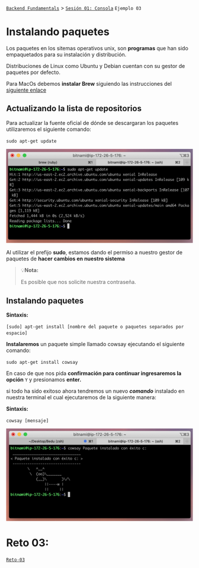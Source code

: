 [`Backend Fundamentals`](../../README.md) > [`Sesión 01: Consola`](../README.md) `Ejemplo 03`

# Instalando paquetes

Los paquetes en los sitemas operativos unix, son **programas** que han sido empaquetados para su instalación y distribución.

Distribuciones de Linux como Ubuntu y Debian cuentan con su gestor de paquetes por defecto.

Para MacOs debemos **instalar Brew** siguiendo las instrucciones del [siguiente enlace](https://brew.sh/index_es)

## Actualizando la lista de repositorios

Para actualizar la fuente oficial de dónde se descargaran los paquetes utilizaremos el siguiente comando:

`sudo apt-get update`

![img/Screen_Shot_2020-03-21_at_16.33.43.png](img/Screen_Shot_2020-03-21_at_16.33.43.png)

Al utilizar el prefijo **sudo**, estamos dando el permiso a nuestro gestor de paquetes de **hacer cambios en nuestro sistema**

>💡**Nota:**
>
>Es posible que nos solicite nuestra contraseña.

## Instalando paquetes


**Sintaxis:**

`[sudo] apt-get install [nombre del paquete o paquetes separados por espacio]`

**Instalaremos** un paquete simple llamado cowsay ejecutando el siguiente comando:

`sudo apt-get install cowsay`

En caso de que nos pida **confirmación para continuar ingresaremos la opción**  `Y` y presionamos **enter.**

si todo ha sido exitoso ahora tendremos un nuevo ***comando*** instalado en nuestra terminal el cual ejecutaremos de la siguiente manera:

**Sintaxis:**

`cowsay [mensaje]`

![img/Untitled.png](img/Untitled.png)

# Reto 03:

[`Reto-03`](../Reto-03)
